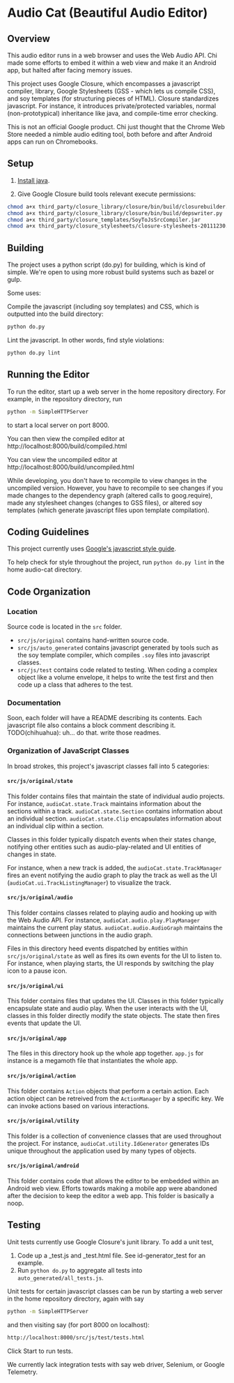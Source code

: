 # Audio Cat (Beautiful Audio Editor)

## Overview

This audio editor runs in a web browser and uses the Web Audio API. Chi
made some efforts to embed it within a web view and make it an Android
app, but halted after facing memory issues.

This project uses Google Closure, which encompasses a javascript compiler,
library, Google Stylesheets (GSS - which lets us compile CSS), and soy templates
(for structuring pieces of HTML). Closure standardizes javascript. For instance,
it introduces private/protected variables, normal (non-prototypical)
inheritance like java, and compile-time error checking.

This is not an official Google product. Chi just thought that the Chrome Web
Store needed a nimble audio editing tool, both before and after Android apps can
run on Chromebooks.

## Setup
1. [Install java](https://java.com/en/download/help/download_options.xml).

2. Give Google Closure build tools relevant execute permissions:

```bash
chmod a+x third_party/closure_library/closure/bin/build/closurebuilder.py
chmod a+x third_party/closure_library/closure/bin/build/depswriter.py
chmod a+x third_party/closure_templates/SoyToJsSrcCompiler.jar
chmod a+x third_party/closure_stylesheets/closure-stylesheets-20111230.jar
```

## Building

The project uses a python script (do.py) for building, which is kind of simple.
We're open to using more robust build systems such as bazel or gulp.

Some uses:

Compile the javascript (including soy templates) and CSS, which is outputted into the build directory:

```bash
python do.py
```

Lint the javascript. In other words, find style violations:

```bash
python do.py lint
```

## Running the Editor

To run the editor, start up a web server in the home repository directory.
For example, in the repository directory, run

```bash
python -m SimpleHTTPServer
```

to start a local server on port 8000.

You can then view the compiled editor at http://localhost:8000/build/compiled.html

You can view the uncompiled editor at http://localhost:8000/build/uncompiled.html

While developing, you don't have to recompile to view changes in the uncompiled version.
However, you have to recompile to see changes if you made changes to the dependency graph (altered calls to goog.require),
made any stylesheet changes (changes to GSS files), or altered soy templates (which generate javascript files upon template compilation).

## Coding Guidelines

This project currently uses [Google's javascript style guide](https://google-styleguide.googlecode.com/svn/trunk/javascriptguide.xml).

To help check for style throughout the project, run `python do.py lint` in the home audio-cat directory.

## Code Organization

### Location

Source code is located in the `src` folder.

* `src/js/original` contains hand-written source code.
* `src/js/auto_generated` contains javascript generated by tools such as the soy template compiler, which compiles `.soy` files into javascript classes.
* `src/js/test` contains code related to testing. When coding a complex object like a volume envelope, it helps to write the test first and then code up a class that adheres to the test.

### Documentation

Soon, each folder will have a README describing its contents. Each javascript file also contains a block comment describing it.
TODO(chihuahua): uh... do that. write those readmes.

### Organization of JavaScript Classes

In broad strokes, this project's javascript classes fall into 5 categories:

#### `src/js/original/state`

This folder contains files that maintain the state of individual audio projects.
For instance, `audioCat.state.Track` maintains information about the sections within
a track. `audioCat.state.Section` contains information about an individual section.
`audioCat.state.Clip` encapsulates information about an individual clip within a section.

Classes in this folder typically dispatch events when their states change, notifying
other entities such as audio-play-related and UI entities of changes in state.

For instance, when a new track is added, the `audioCat.state.TrackManager` fires an event
notifying the audio graph to play the track as well as the UI (`audioCat.ui.TrackListingManager`)
to visualize the track.

#### `src/js/original/audio`

This folder contains classes related to playing audio and hooking up with the
Web Audio API. For instance, `audioCat.audio.play.PlayManager` maintains the
current play status. `audioCat.audio.AudioGraph` maintains the connections
between junctions in the audio graph.

Files in this directory heed events dispatched by entities within `src/js/original/state`
as well as fires its own events for the UI to listen to. For instance, when
playing starts, the UI responds by switching the play icon to a pause icon.

#### `src/js/original/ui`

This folder contains files that updates the UI. Classes in this folder typically
encapsulate state and audio play. When the user interacts with the UI, classes in
this folder directly modify the state objects. The state then fires events that update
the UI.

#### `src/js/original/app`

The files in this directory hook up the whole app together. `app.js` for instance
is a megamoth file that instantiates the whole app.

#### `src/js/original/action`

This folder contains `Action` objects that perform a certain action. Each action object can be retreived from the `ActionManager` by a specific key. We can invoke actions based on various interactions.

#### `src/js/original/utility`

This folder is a collection of convenience classes that are used throughout the
project. For instance, `audioCat.utility.IdGenerator` generates IDs unique
throughout the application used by many types of objects.

#### `src/js/original/android`

This folder contains code that allows the editor to be embedded within an Android web view. Efforts towards making a mobile app were abandoned after the decision to keep the editor a web app. This folder is basically a noop.

## Testing

Unit tests currently use Google Closure's junit library. To add a unit test,

1. Code up a _test.js and _test.html file. See id-generator_test for an example.
2. Run `python do.py` to aggregate all tests into `auto_generated/all_tests.js`.

Unit tests for certain javascript classes can be run by starting a web server
in the home repository directory, again with say

```bash
python -m SimpleHTTPServer
```

and then visiting say (for port 8000 on localhost):

```bash
http://localhost:8000/src/js/test/tests.html
```

Click Start to run tests.

We currently lack integration tests with say web driver, Selenium, or Google
Telemetry.
